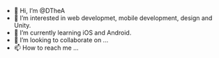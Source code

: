 - 👋 Hi, I’m @DTheA
- 👀 I’m interested in web developmet, mobile development, design and Unity.
- 🌱 I’m currently learning iOS and Android.
- 💞️ I’m looking to collaborate on ...
- 📫 How to reach me ...

<!---
DTheA/DTheA is a ✨ special ✨ repository because its `README.md` (this file) appears on your GitHub profile.
You can click the Preview link to take a look at your changes.
--->
